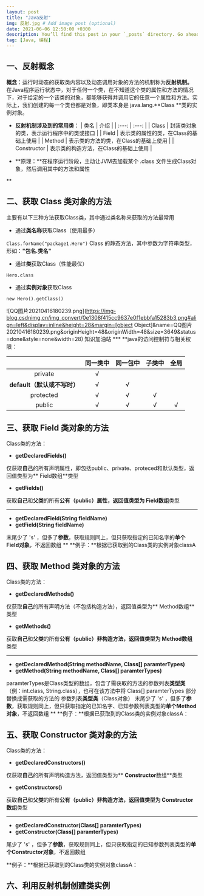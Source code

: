 ```yaml
---
layout: post
title: "Java反射"
img: 反射.jpg # Add image post (optional)
date: 2021-06-06 12:50:00 +0300
description: You’ll find this post in your `_posts` directory. Go ahead and edit it and re-build the site to see your changes. # Add post description (optional)
tag: [Java, 编程]
---
```


## 一、反射概念
**概念**：运行时动态的获取类内容以及动态调用对象的方法的机制称为**反射机制。**
在Java程序运行状态中，对于任何一个类，在不知道这个类的属性和方法的情况下，对于给定的一个该类的对象，都能够获得并调用它的任意一个属性和方法。实际上，我们创建的每一个类也都是对象，即类本身是 java.lang.**Class **类的实例对象。

- **反射机制涉及到的常用类**：
| 类名 | 介绍 |
| :---: | :---: |
| Class | 封装类对象的类，表示运行程序中的类或接口 |
| Field | 表示类的属性的类，在Class的基础上使用 |
| Method | 表示类的方法的类，在Class的基础上使用 |
| Constructor | 表示类的构造方法，在Class的基础上使用 |




- **原理：**在程序运行阶段，主动让JVM去加载某个 .class 文件生成Class对象，然后调用其中的方法和属性

**
## 二、获取 Class 类对象的方法
主要有以下三种方法获取Class类，其中通过类名称来获取的方法最常用

- 通过**类名称**获取Class（使用最多）

`Class.forName("package1.Hero")`  Class 的静态方法，其中参数为字符串类型，形如：**"包名.类名"**

- 通过**类**获取Class（性能最优）

`Hero.class`

- 通过**实例对象**获取Class

`new Hero().getClass()`


![QQ图片20210416180239.png](https://img-blog.csdnimg.cn/img_convert/0e1308f415cc9637e0f1ebbfa15283b3.png#align=left&display=inline&height=28&margin=[object Object]&name=QQ图片20210416180239.png&originHeight=48&originWidth=48&size=3649&status=done&style=none&width=28) 知识加油站
*** **java的访问控制符与相关权限：

|  | 同一类中 | 同一包中 | 子类中 | 全局 |
| :---: | :---: | :---: | :---: | :---: |
| private | √ |  |  |  |
| **default（默认或不写时）** | √ | √ |  |  |
| protected | √ | √ | √ |  |
| public | √ | √ | √ | √ |



## 三、获取 Field 类对象的方法
Class类的方法：

- **getDeclaredFields()**

仅获取**自己**的所有声明属性，即包括public、private、proteced和默认类型，返回值类型为** Field数组**类型

- **getFields()**

获取**自己**和**父类**的所有**公有（public）**属性，返回值类型为** Field数组**类型

---

- **getDeclaredField(String fieldName)**
- **getField(String fieldName)**

末尾少了 's' ，但多了**参数**，获取规则同上，但只获取指定的已知名字的**单个Field对象**，不返回数组
**
**例子：**根据已获取到的Class类的实例对象classA

## 四、获取 Method 类对象的方法
Class类的方法：

- **getDeclaredMethods()**

仅获取**自己**的所有声明方法（不包括构造方法），返回值类型为** Method数组**类型

- **getMethods()**

获取**自己**和**父类**的所有**公有（public）**非构造方法，返回值类型为** Method数组**类型

---

- **getDeclaredMethod(String methodName, ****Class[] paramterTypes****)**
- **getMethod(String methodName, ****Class[] paramterTypes****)**

paramterTypes是Class类型的数组，包含了需获取的方法的参数列表**类型类**（例：int.class, String.class），也可在该方法中将 Class[] paramterTypes 部分替换成需获取的方法的 参数列表**类型类**（Class对象）
末尾少了 's' ，但多了**参数**，获取规则同上，但只获取指定的已知名字、已知参数列表类型的**单个Method对象**，不返回数组
**
**例子：**根据已获取到的Class类的实例对象classA：

## 五、获取 Constructor 类对象的方法
Class类的方法：

- **getDeclaredConstructors()**

仅获取**自己**的所有声明构造方法，返回值类型为** ****Constructor****数组**类型

- **getConstructors()**

获取**自己**和**父类**的所有**公有（public）**非构造方法，返回值类型为** ****Constructor****数组**类型

---

- **getDeclared****Constructor****(****Class[] paramterTypes****)**
- **get****Constructor****(****Class[] paramterTypes****)**


尾少了 's' ，但多了**参数**，获取规则同上，但只获取指定的已知参数列表类型的**单个****Constructor****对象**，不返回数组

**例子：**根据已获取到的Class类的实例对象classA：

## 六、利用反射机制创建类实例
